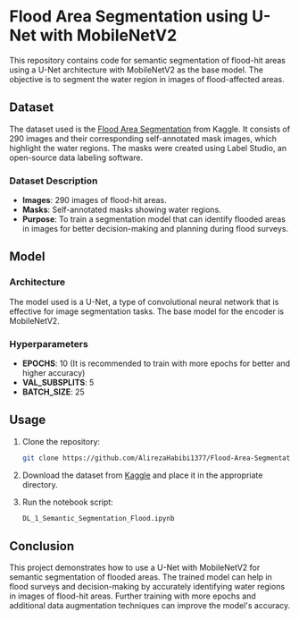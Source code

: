 # Flood Area Segmentation using U-Net with MobileNetV2

This repository contains code for semantic segmentation of flood-hit areas using a U-Net architecture with MobileNetV2 as the base model. The objective is to segment the water region in images of flood-affected areas.

## Dataset

The dataset used is the [Flood Area Segmentation](https://www.kaggle.com/datasets/faizalkarim/flood-area-segmentation) from Kaggle. It consists of 290 images and their corresponding self-annotated mask images, which highlight the water regions. The masks were created using Label Studio, an open-source data labeling software.

### Dataset Description

- **Images**: 290 images of flood-hit areas.
- **Masks**: Self-annotated masks showing water regions.
- **Purpose**: To train a segmentation model that can identify flooded areas in images for better decision-making and planning during flood surveys.

## Model

### Architecture

The model used is a U-Net, a type of convolutional neural network that is effective for image segmentation tasks. The base model for the encoder is MobileNetV2.

### Hyperparameters

- **EPOCHS**: 10 (It is recommended to train with more epochs for better and higher accuracy)
- **VAL_SUBSPLITS**: 5
- **BATCH_SIZE**: 25

## Usage

1. Clone the repository:
    ```bash
    git clone https://github.com/AlirezaHabibi1377/Flood-Area-Segmentation-using-U-Net-with-MobileNetV2.git
    ```

2. Download the dataset from [Kaggle](https://www.kaggle.com/datasets/faizalkarim/flood-area-segmentation) and place it in the appropriate directory.

3. Run the notebook script:
    ```bash
    DL_1_Semantic_Segmentation_Flood.ipynb
    ```

## Conclusion

This project demonstrates how to use a U-Net with MobileNetV2 for semantic segmentation of flooded areas. The trained model can help in flood surveys and decision-making by accurately identifying water regions in images of flood-hit areas. Further training with more epochs and additional data augmentation techniques can improve the model's accuracy.
